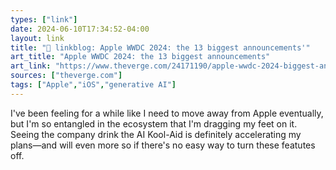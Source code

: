 ```yaml
---
types: ["link"]
date: 2024-06-10T17:34:52-04:00
layout: link
title: "🔗 linkblog: Apple WWDC 2024: the 13 biggest announcements'"
art_title: "Apple WWDC 2024: the 13 biggest announcements"
art_link: "https://www.theverge.com/24171190/apple-wwdc-2024-biggest-announcements"
sources: ["theverge.com"]
tags: ["Apple","iOS","generative AI"]
---
```

I've been feeling for a while like I need to move away from Apple eventually, but I'm so entangled in the ecosystem that I'm dragging my feet on it. Seeing the company drink the AI Kool-Aid is definitely accelerating my plans—and will even more so if there's no easy way to turn these featutes off.

